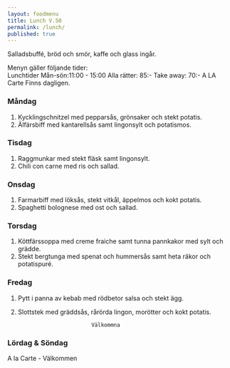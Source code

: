 ```yaml
---
layout: foodmenu
title: Lunch V.50
permalink: /lunch/
published: true
---
```

Salladsbuffé, bröd och smör, kaffe och glass ingår.

Menyn gäller följande tider:  
Lunchtider  Mån-sön:11:00 - 15:00
Alla rätter: 85:- Take away: 70:-
A LA Carte Finns dagligen.

### Måndag
1. Kycklingschnitzel med pepparsås, grönsaker och stekt potatis.
2. Älfärsbiff med kantarellsås samt lingonsylt och potatismos.

### Tisdag
1. Raggmunkar med stekt fläsk samt lingonsylt.
2. Chili con carne med ris och sallad.

### Onsdag
1. Farmarbiff med löksås, stekt vitkål, äppelmos och kokt potatis.
2. Spaghetti bolognese med ost och sallad.

### Torsdag
1. Köttfärssoppa med creme fraiche samt tunna pannkakor med sylt och grädde. 
2. Stekt bergtunga med spenat och hummersås samt heta räkor och potatispuré.
 
### Fredag
1. Pytt i panna av kebab med rödbetor salsa och stekt ägg.
2. Slottstek med gräddsås, rårörda lingon, morötter och kokt potatis.
                                                                        
                              Välkommna
                   
### Lördag & Söndag
A la Carte - Välkommen
